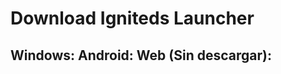 # Download Igniteds Launcher

<h2>
  Windows: <a href="https://github.com/IgnitedsStudios/Launcher/releases/download/ign-launcher-v.1/Igniteds.Launcher.exe"></a>
  Android: <a href="https://github.com/IgnitedsStudios/Launcher/releases/download/ign-launcher-v.1/Igniteds.Launcher.apk"></a>
  Web (Sin descargar): <a href="https://ignitedsstudios.github.io/Web-Launcher/web/"></a>
</h2>
